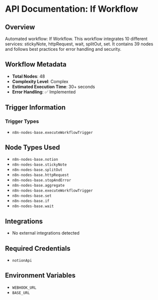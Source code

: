 # API Documentation: If Workflow

## Overview
Automated workflow: If Workflow. This workflow integrates 10 different services: stickyNote, httpRequest, wait, splitOut, set. It contains 39 nodes and follows best practices for error handling and security.

## Workflow Metadata
- **Total Nodes**: 48
- **Complexity Level**: Complex
- **Estimated Execution Time**: 30+ seconds
- **Error Handling**: ✅ Implemented

## Trigger Information
### Trigger Types
- `n8n-nodes-base.executeWorkflowTrigger`

## Node Types Used
- `n8n-nodes-base.notion`
- `n8n-nodes-base.stickyNote`
- `n8n-nodes-base.splitOut`
- `n8n-nodes-base.httpRequest`
- `n8n-nodes-base.stopAndError`
- `n8n-nodes-base.aggregate`
- `n8n-nodes-base.executeWorkflowTrigger`
- `n8n-nodes-base.set`
- `n8n-nodes-base.if`
- `n8n-nodes-base.wait`

## Integrations
- No external integrations detected

## Required Credentials
- `notionApi`

## Environment Variables
- `WEBHOOK_URL`
- `BASE_URL`
